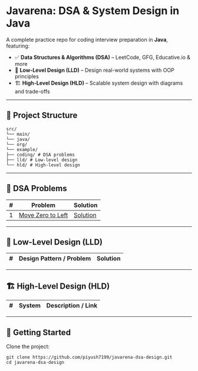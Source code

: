 # Javarena: DSA & System Design in Java

A complete practice repo for coding interview preparation in **Java**, featuring:

- ✅ **Data Structures & Algorithms (DSA)** – LeetCode, GFG, Educative.io & more
- 🧱 **Low-Level Design (LLD)** – Design real-world systems with OOP principles
- 🏗️ **High-Level Design (HLD)** – Scalable system design with diagrams and trade-offs

---

## 📁 Project Structure
```
src/
└── main/
└── java/
└── org/
└── example/
├── coding/ # DSA problems
├── lld/ # Low-level design
└── hld/ # High-level design
```

---

## 📘 DSA Problems

| # | Problem               | Solution                                                                                                                            |
|---|-----------------------|-------------------------------------------------------------------------------------------------------------------------------------|
| 1 | [Move Zero to Left](https://www.geeksforgeeks.org/move-all-zeros-to-front-of-array/) | [Solution](https://github.com/piyush7199/javarena-dsa-design/blob/main/src/main/java/org/example/coding/arrays/MoveZeroToLeft.java) |
---

## 🧩 Low-Level Design (LLD)

| # | Design Pattern / Problem | Solution |
|---|---------------------------|----------|

---

## 🏗 High-Level Design (HLD)

| # | System | Description / Link |
|---|--------|--------------------|

---

## 🚀 Getting Started

Clone the project:
```
git clone https://github.com/piyush7199/javarena-dsa-design.git
cd javarena-dsa-design
```